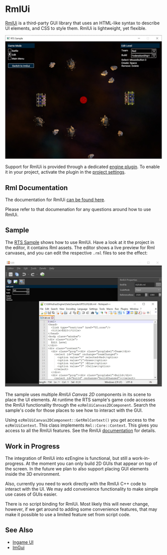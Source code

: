 # RmlUi

[RmlUi](https://github.com/mikke89/RmlUi) is a third-party GUI library that uses an HTML-like syntax to describe UI elements, and CSS to style them. RmlUi is lightweight, yet flexible.

![RmlUi](media/rmlui.jpg)

Support for RmlUi is provided through a dedicated [engine plugin](../custom-code/cpp/engine-plugins.md). To enable it in your project, activate the plugin in the [project settings](../projects/project-settings.md).

## Rml Documentation

The documentation for RmlUi [can be found here](https://mikke89.github.io/RmlUiDoc/index.html).

Please refer to that documenation for any questions around how to use RmlUi.

## Sample

The [RTS Sample](../../samples/rts.md) shows how to use RmlUi. Have a look at it the project in the editor, it contains Rml assets. The editor shows a live preview for Rml canvases, and you can edit the respective `.rml` files to see the effect:

![Edit RmlUi](media/rml-edit.jpg)

The sample uses multiple *RmlUi Canvas 2D* components in its scene to place the UI elements. At runtime the RTS sample's game code accesses the RmlUi functionality through the `ezRmlUiCanvas2DComponent`. Search the sample's code for those places to see how to interact with the GUI.

Using `ezRmlUiCanvas2DComponent::GetRmlContext()` you get access to the `ezRmlUiContext`. This class implements `Rml::Core::Context`. This gives you access to all the RmlUi features. See the RmlUi [documentation](https://mikke89.github.io/RmlUiDoc/index.html) for details.

## Work in Progress

The integration of RmlUi into ezEngine is functional, but still a work-in-progress. At the moment you can only build 2D GUIs that appear on top of the screen. In the future we plan to also support placing GUI elements inside the 3D environment.

Also, currently you need to work directly with the RmlUi C++ code to interact with the UI. We may add convenience functionality to make simple use cases of GUIs easier.

There is no script binding for RmlUi. Most likely this will never change, however, if we get around to adding some convenience features, that may make it possible to use a limited feature set from script code.

## See Also

* [Ingame UI](ui.md)
* [ImGui](imgui.md)